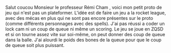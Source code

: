 Salut coucou Monsieur le professeur Rémi Cham , voici mon petit proto de jeu qui n'est pas un plateformer. L'idée est de faire un jeu a la rocket league, avec des mécas en plus qui ne sont pas encore présentes sur le proto (comme différents personnages avec des spells). J'ai pas réussi a coder un lock cam ni un coup de queue ni même un scoring. Le jeu se joue en ZQSD et si on tourne assez vite sur soi-même, on peut donner des coup de queue dans la balle. J'ai alourdi le poids des bones de la queue pour
que le coup de queue soit plus puissant.

